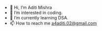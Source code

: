 - 👋 Hi, I’m Aditi Mishra
- 👀 I’m interested in coding.
- 🌱 I’m currently learning DSA.
- 📫 How to reach me a4aditi.02@gmail.com

<!---
am0654/am0654 is a ✨ special ✨ repository because its `README.md` (this file) appears on your GitHub profile.
You can click the Preview link to take a look at your changes.
--->
